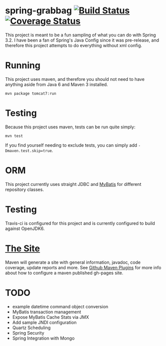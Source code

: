 # spring-grabbag [![Build Status](https://travis-ci.org/lanyonm/spring-grabbag.png?branch=master)](https://travis-ci.org/lanyonm/spring-grabbag) [![Coverage Status](https://coveralls.io/repos/lanyonm/spring-grabbag/badge.png)](https://coveralls.io/r/lanyonm/spring-grabbag)
This project is meant to be a fun sampling of what you can do with Spring 3.2.  I have been a fan of Spring's Java Config since it was pre-release, and therefore this project attempts to do everything without xml config.

# Running
This project uses maven, and therefore you should not need to have anything aside from Java 6 and Maven 3 installed.

    mvn package tomcat7:run

# Testing
Because this project uses maven, tests can be run quite simply:

    mvn test

If you find yourself needing to exclude tests, you can simply add ``-Dmaven.test.skip=true``.

# ORM
This project currently uses straight JDBC and [MyBatis](http://mybatis.github.com/spring/) for different repository classes.

# Testing
Travis-ci is configured for this project and is currently configured to build against OpenJDK6.

# [The Site](http://lanyonm.github.com/spring-grabbag/)
Maven will generate a site with general information, javadoc, code coverage, update reports and more. See [Github Maven Plugins](https://github.com/github/maven-plugins) for more info about how to configure a maven published gh-pages site.

# TODO

* example datetime command object conversion
* MyBatis transaction management
* Expose MyBatis Cache Stats via JMX
* Add sample JNDI configuration
* Quartz Scheduling
* Spring Security
* Spring Integration with Mongo

